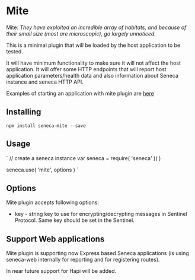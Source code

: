 # Mite

Mite: _They have exploited an incredible array of habitats, and because of their small size (most are microscopic), go largely unnoticed._

This is a minimal plugin that will be loaded by the host application to be tested.

It will have minimum functionality to make sure it will not affect the host application.
It will offer some HTTP endpoints that will report host application parameters/health data and also information about Seneca instance and seneca HTTP API.

Examples of starting an application with mite plugin are [here](https://github.com/mirceaalexandru/seneca-mite-demo)

## Installing

`
npm install seneca-mite --save
`

## Usage

`
// create a seneca instance
var seneca = require( 'seneca' )(  )

seneca.use( 'mite', options )
`

## Options

Mite plugin accepts following options:
* key - string key to use for encrypting/decrypting messages in Sentinel Protocol. Same key should be set in the Sentinel.

## Support Web applications

Mite plugin is supporting now Express based Seneca applications (is using seneca-web internally for reporting and for registering routes).

In near future support for Hapi will be added.